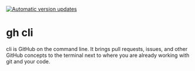 [![Automatic version updates](https://github.com/ZOSOpenTools/githubcliport/actions/workflows/bump.yml/badge.svg)](https://github.com/ZOSOpenTools/githubcliport/actions/workflows/bump.yml)

# gh cli

cli is GitHub on the command line. It brings pull requests, issues, and other GitHub concepts to the terminal next to where you are already working with git and your code.

